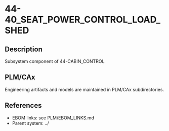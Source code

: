 # 44-40_SEAT_POWER_CONTROL_LOAD_SHED

## Description
Subsystem component of 44-CABIN_CONTROL

## PLM/CAx
Engineering artifacts and models are maintained in PLM/CAx subdirectories.

## References
- EBOM links: see PLM/EBOM_LINKS.md
- Parent system: ../
